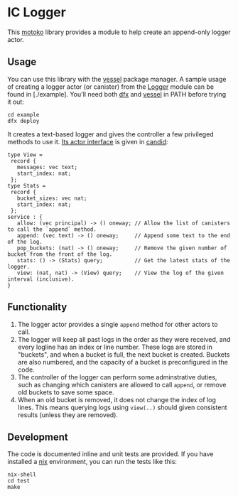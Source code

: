 # IC Logger

This [motoko] library provides a module to help create an append-only logger actor.

## Usage

You can use this library with the [vessel] package manager.
A sample usage of creating a logger actor (or canister) from the [Logger](./src/Logger.mo) module can be found in [./example].
You'll need both [dfx] and [vessel] in PATH before trying it out:

```
cd example
dfx deploy
```

It creates a text-based logger and gives the controller a few privileged methods to use it.
[Its actor interface](./example/TextLogger.did) is given in [candid]:

```
type View = 
 record {
   messages: vec text;
   start_index: nat;
 };
type Stats = 
 record {
   bucket_sizes: vec nat;
   start_index: nat;
 };
service : {
   allow: (vec principal) -> () oneway; // Allow the list of canisters to call the `append` method.
   append: (vec text) -> () oneway;     // Append some text to the end of the log.
   pop_buckets: (nat) -> () oneway;     // Remove the given number of bucket from the front of the log.
   stats: () -> (Stats) query;          // Get the latest stats of the logger.
   view: (nat, nat) -> (View) query;    // View the log of the given interval (inclusive).
}
```

## Functionality

1. The logger actor provides a single `append` method for other actors to call.
2. The logger will keep all past logs in the order as they were received, and every logline has an index or line number.
   These logs are stored in "buckets", and when a bucket is full, the next bucket is created.
   Buckets are also numbered, and the capacity of a bucket is preconfigured in the code.
3. The controller of the logger can perform some adminstrative duties, such as changing which canisters are allowed to call `append`, or remove old buckets to save some space.
4. When an old bucket is removed, it does not change the index of log lines. This means querying logs using `view(..)` should given consistent results (unless they are removed).

## Development

The code is documented inline and unit tests are provided.
If you have installed a [nix] environment, you can run the tests like this:

```
nix-shell
cd test
make
```

[motoko]: https://github.com/dfinity/motoko
[vessel]: https://github.com/dfinity/vessel
[candid]: https://github.com/dfinity/candid
[dfx]: https://github.com/dfinity/sdk
[nix]: https://github.com/NixOS/nix

